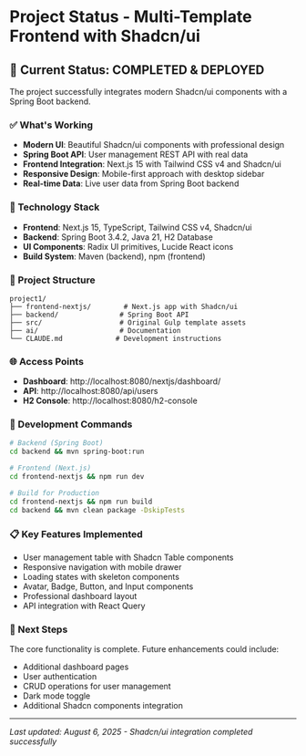 # Project Status - Multi-Template Frontend with Shadcn/ui

## 🎉 Current Status: **COMPLETED & DEPLOYED**

The project successfully integrates modern Shadcn/ui components with a Spring Boot backend.

### ✅ What's Working
- **Modern UI**: Beautiful Shadcn/ui components with professional design
- **Spring Boot API**: User management REST API with real data
- **Frontend Integration**: Next.js 15 with Tailwind CSS v4 and Shadcn/ui 
- **Responsive Design**: Mobile-first approach with desktop sidebar
- **Real-time Data**: Live user data from Spring Boot backend

### 🚀 Technology Stack
- **Frontend**: Next.js 15, TypeScript, Tailwind CSS v4, Shadcn/ui
- **Backend**: Spring Boot 3.4.2, Java 21, H2 Database
- **UI Components**: Radix UI primitives, Lucide React icons
- **Build System**: Maven (backend), npm (frontend)

### 📁 Project Structure
```
project1/
├── frontend-nextjs/        # Next.js app with Shadcn/ui
├── backend/               # Spring Boot API
├── src/                   # Original Gulp template assets
├── ai/                    # Documentation
└── CLAUDE.md             # Development instructions
```

### 🌐 Access Points
- **Dashboard**: http://localhost:8080/nextjs/dashboard/
- **API**: http://localhost:8080/api/users
- **H2 Console**: http://localhost:8080/h2-console

### 🔧 Development Commands
```bash
# Backend (Spring Boot)
cd backend && mvn spring-boot:run

# Frontend (Next.js)
cd frontend-nextjs && npm run dev

# Build for Production
cd frontend-nextjs && npm run build
cd backend && mvn clean package -DskipTests
```

### 📋 Key Features Implemented
- User management table with Shadcn Table components
- Responsive navigation with mobile drawer
- Loading states with skeleton components
- Avatar, Badge, Button, and Input components
- Professional dashboard layout
- API integration with React Query

### 🎯 Next Steps
The core functionality is complete. Future enhancements could include:
- Additional dashboard pages
- User authentication
- CRUD operations for user management
- Dark mode toggle
- Additional Shadcn components integration

---
*Last updated: August 6, 2025 - Shadcn/ui integration completed successfully*